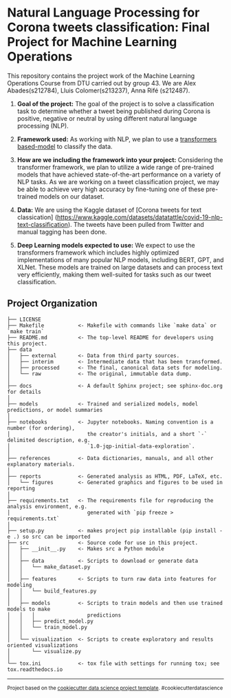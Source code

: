 Natural Language Processing for Corona tweets classification: Final Project for Machine Learning Operations
==============================
This repository contains the project work of the Machine Learning Operations Course from DTU carried out by group 43. We are Alex Abades(s212784), Lluis Colomer(s213237), Anna Rifé (s212487). 

1. **Goal of the project:**
The goal of the project is to solve a classification task to determine whether a tweet being published during Corona is positive, negative or neutral by using different natural language processing (NLP). 

2. **Framework used:**
As working with NLP, we plan to use a [transformers based-model](https://github.com/huggingface/transformers) to classify the data.

3. **How are we including the framework into your project:**
Considering the transformer framework, we plan to utilize a wide range of pre-trained models that have achieved state-of-the-art performance on a variety of NLP tasks. As we are working on a tweet classification project, we may be able to achieve very high accuracy by fine-tuning one of these pre-trained models on our dataset.

4. **Data:**
We are using the Kaggle dataset of [Corona tweets for text classication] (https://www.kaggle.com/datasets/datatattle/covid-19-nlp-text-classification). The tweets have been pulled from Twitter and manual tagging has been done.

5. **Deep Learning models expected to use:**
We expect to use the transformers framework which includes highly optimized implementations of many popular NLP models, including BERT, GPT, and XLNet. These models are trained on large datasets and can process text very efficiently, making them well-suited for tasks such as our tweet classification.


Project Organization
------------

    ├── LICENSE
    ├── Makefile           <- Makefile with commands like `make data` or `make train`
    ├── README.md          <- The top-level README for developers using this project.
    ├── data
    │   ├── external       <- Data from third party sources.
    │   ├── interim        <- Intermediate data that has been transformed.
    │   ├── processed      <- The final, canonical data sets for modeling.
    │   └── raw            <- The original, immutable data dump.
    │
    ├── docs               <- A default Sphinx project; see sphinx-doc.org for details
    │
    ├── models             <- Trained and serialized models, model predictions, or model summaries
    │
    ├── notebooks          <- Jupyter notebooks. Naming convention is a number (for ordering),
    │                         the creator's initials, and a short `-` delimited description, e.g.
    │                         `1.0-jqp-initial-data-exploration`.
    │
    ├── references         <- Data dictionaries, manuals, and all other explanatory materials.
    │
    ├── reports            <- Generated analysis as HTML, PDF, LaTeX, etc.
    │   └── figures        <- Generated graphics and figures to be used in reporting
    │
    ├── requirements.txt   <- The requirements file for reproducing the analysis environment, e.g.
    │                         generated with `pip freeze > requirements.txt`
    │
    ├── setup.py           <- makes project pip installable (pip install -e .) so src can be imported
    ├── src                <- Source code for use in this project.
    │   ├── __init__.py    <- Makes src a Python module
    │   │
    │   ├── data           <- Scripts to download or generate data
    │   │   └── make_dataset.py
    │   │
    │   ├── features       <- Scripts to turn raw data into features for modeling
    │   │   └── build_features.py
    │   │
    │   ├── models         <- Scripts to train models and then use trained models to make
    │   │   │                 predictions
    │   │   ├── predict_model.py
    │   │   └── train_model.py
    │   │
    │   └── visualization  <- Scripts to create exploratory and results oriented visualizations
    │       └── visualize.py
    │
    └── tox.ini            <- tox file with settings for running tox; see tox.readthedocs.io


--------

<p><small>Project based on the <a target="_blank" href="https://drivendata.github.io/cookiecutter-data-science/">cookiecutter data science project template</a>. #cookiecutterdatascience</small></p>
